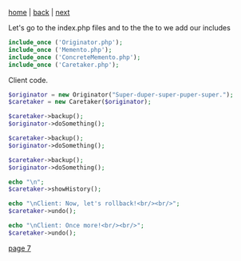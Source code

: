 [home](./page01.md) | [back](./page05.md) | [next](./page07.md)

Let's go to the index.php files and to the the to we add our includes

```php
include_once ('Originator.php');
include_once ('Memento.php');
include_once ('ConcreteMemento.php');
include_once ('Caretaker.php');

```

Client code.
```php
$originator = new Originator("Super-duper-super-puper-super.");
$caretaker = new Caretaker($originator);

$caretaker->backup();
$originator->doSomething();

$caretaker->backup();
$originator->doSomething();

$caretaker->backup();
$originator->doSomething();

echo "\n";
$caretaker->showHistory();

echo "\nClient: Now, let's rollback!<br/><br/>";
$caretaker->undo();

echo "\nClient: Once more!<br/><br/>";
$caretaker->undo();

```



[page 7](./page07.md)
